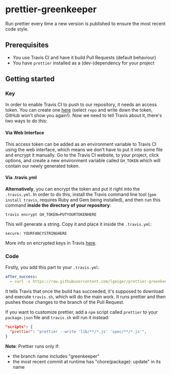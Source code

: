 # prettier-greenkeeper

Run prettier every time a new version is published to ensure the most recent code style.

## Prerequisites
- You use Travis CI and have it build Pull Requests (default behaviour)
- You have `prettier` installed as a (dev-)dependency for your project

## Getting started

### Key

In order to enable Travis CI to push to our repository, it needs an access token. You can create one [here](https://github.com/settings/tokens/new) (select `repo` and write down the token, GitHub won't show you again!). Now we need to tell Travis about it, there's two ways to do this:

#### Via Web Interface

This access token can be added as an environment variable to Travis CI using the web interface, which means we don't have to put it into some file and encrypt it manually. Go to the Travis CI website, to your project, click options, and create a new environment variable called `GH_TOKEN` which will contain our newly generated token.

#### Via .travis.yml

**Alternatively**, you can encrypt the token and put it right into the `.travis.yml`. In order to do this, install the Travis command line tool (`gem install travis`, requires Ruby and Gem being installed), and then run this command **inside the directory of your repository**:
```
travis encrypt GH_TOKEN=PUTYOURTOKENHERE
```
This will generate a string. Copy it and place it inside the `.travis.yml`:
```
secure: YOURFANCYSTRINGHERE
```

More info on encrypted keys in Travis [here](https://docs.travis-ci.com/user/encryption-keys/).

### Code

Firstly, you add this part to your `.travis.yml`:
```yml
after_success:
  - curl -s https://raw.githubusercontent.com/lgeiger/prettier-greenkeeper/master/travis.sh | sh
```

It tells Travis that once the build has succeeded, it's supposed to download and execute `travis.sh`, which will do the main work. It runs prettier and then pushes those changes to the branch of the Pull Request.

If you want to customize prettier, add a `npm` script called `prettier` to your `package.json` file and `travis.sh` will run it instead:

```json
"scripts": {
  "prettier": "prettier --write 'lib/**/*.js' 'spec/**/*.js'",
}
```

**Note**: Prettier runs only if:
- the branch name includes "greenkeeper"
- the most recent commit at runtime has "chore(package): update" in its name

